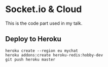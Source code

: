 # Socket.io & Cloud

This is the code part used in my talk.

## Deploy to Heroku

```
heroku create --region eu mychat
heroku addons:create heroku-redis:hobby-dev
git push heroku master
```